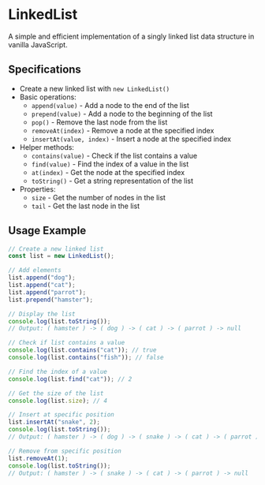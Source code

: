 # LinkedList

A simple and efficient implementation of a singly linked list data structure in vanilla JavaScript.

## Specifications

- Create a new linked list with `new LinkedList()`
- Basic operations:
  - `append(value)` - Add a node to the end of the list
  - `prepend(value)` - Add a node to the beginning of the list
  - `pop()` - Remove the last node from the list
  - `removeAt(index)` - Remove a node at the specified index
  - `insertAt(value, index)` - Insert a node at the specified index
- Helper methods:
  - `contains(value)` - Check if the list contains a value
  - `find(value)` - Find the index of a value in the list
  - `at(index)` - Get the node at the specified index
  - `toString()` - Get a string representation of the list
- Properties:
  - `size` - Get the number of nodes in the list
  - `tail` - Get the last node in the list
  
## Usage Example

```javascript
// Create a new linked list
const list = new LinkedList();

// Add elements
list.append("dog");
list.append("cat");
list.append("parrot");
list.prepend("hamster");

// Display the list
console.log(list.toString());
// Output: ( hamster ) -> ( dog ) -> ( cat ) -> ( parrot ) -> null

// Check if list contains a value
console.log(list.contains("cat")); // true
console.log(list.contains("fish")); // false

// Find the index of a value
console.log(list.find("cat")); // 2

// Get the size of the list
console.log(list.size); // 4

// Insert at specific position
list.insertAt("snake", 2);
console.log(list.toString());
// Output: ( hamster ) -> ( dog ) -> ( snake ) -> ( cat ) -> ( parrot ) -> null

// Remove from specific position
list.removeAt(1);
console.log(list.toString());
// Output: ( hamster ) -> ( snake ) -> ( cat ) -> ( parrot ) -> null
```
